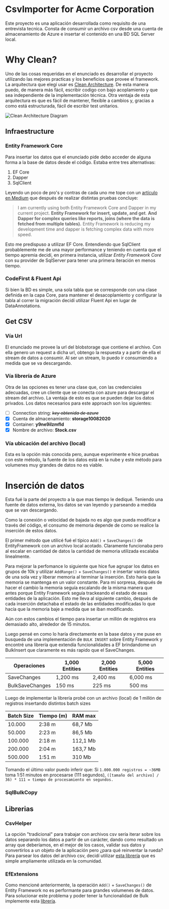# CsvImporter for Acme Corporation

Este proyecto es una aplicación desarrollada como requisito de una entrevista tecnica. Consta de consumir un archivo csv desde una cuenta de almacenamiento de Azure e insertar el contenido en una BD SQL Server local. 

# Why Clean?

Uno de las cosas requeridas en el enunciado es desarrollar el proyecto utilizando las mejores practicas y los beneficios que provee el framework. La arquitectura que elegí usar es [Clean Architecture](https://blog.cleancoder.com/uncle-bob/2012/08/13/the-clean-architecture.html). De esta manera puedo, de manera más fácil, escribir codigo con bajo acoplamiento y que sea independiente de la implementación técnica. Otra ventaja de esta arquitectura es que es fácil de mantener, flexible a cambios y, gracias a como está estructurada, fácil de escribir test unitarios. 

![Clean Architecture Diagram](https://docs.microsoft.com/en-us/dotnet/architecture/modern-web-apps-azure/media/image5-8.png)

## Infraestructure 
### Entity Framework Core
Para insertar los datos que el enunciado pide debo acceder de alguna forma a la base de datos desde el código. Estaba entre tres alternativas: 

 1. EF Core
 2. Dapper
 3. SqlClient 

Leyendo un poco de pro's y contras de cada uno me tope con un [artículo en Medium](https://medium.com/@engr.mmohsin/entity-framework-core-2-dapper-performance-benchmark-c29e8cce9e1b#:~:text=Dapper%20is%20faster%20than%20the,performance,%20use%20entity%20framework%20instead.) que después de realizar distintas pruebas concluye: 

> I am currently using both Entity Framework Core and Dapper in my current project. **Entity Framework for insert, update, and get**. **And Dapper for complex queries like reports, joins (where the data is fetched from multiple tables).** Entity Framework is reducing my development time and dapper is fetching complex data with more speed.

Esto me predispuso a utilizar EF Core. Entendiendo que SqlClient probablemente me de una mayor performance y teniendo en cuenta que el tiempo apremia decidí, en primera instancia, utilizar *Entity Framework Core* con su provider de SqlServer para tener una primera iteración en menos tiempo.   
### CodeFirst & Fluent Api
Si bien la BD es simple, una sola tabla que se corresponde con una clase definida en la capa Core, para mantener el desacoplamiento y configurar la tabla al correr la migración decidí utilizar Fluent Api en lugar de DataAnnotations. 

## Get CSV

### Vía Url
El enunciado me provee la url del blobstorage que contiene el archivo. Con ella genero un request a dicha url, obtengo la respuesta y a partir de ella el stream de datos a consumir. Al ser un stream, lo puedo ir consumiendo a medida que se va descargando. 

### Vía librería de Azure
Otra de las opciones es tener una clase que, con las credenciales adecuadas, cree un cliente que se conecta con azure para descargar el stream del archivo. La ventaja de esto es que se pueden dejar los datos privados. Los datos necesarios para este approach son los siguientes: 
 - [ ] Connection string: *~~key obtenida de azure~~*
 - [x] Cuenta de almacenamiento: **storage10082020**
 - [x] Container: **y9ne9ilzmfld**
 - [x] Nombre de archivo: **Stock.csv**

### Vía ubicación del archivo (local)
Esta es la opción más conocida pero, aunque experimente e hice pruebas con este método, la fuente de los datos está en la nube y este método para volumenes muy grandes de datos no es viable. 

# Inserción de datos
Esta fué la parte del proyecto a la que mas tiempo le dediqué. Teniendo una fuente de datos externa, los datos se van leyendo y parseando a medida que se van descargando. 

Como la conexión o velocidad de bajada no es algo que pueda modificar a través del código, el consumo de memoria depende de como se realice la inserción de estos datos.

El primer método que utilicé fué el típico  `Add()` + `SaveChanges()` de EntityFramework con un archivo local acotado. Claramente funcionaba pero al escalar en cantidad de datos la cantidad de memoria utilizada escalaba linealmente. 

Para mejorar la perfomance lo siguiente que hice fue agrupar los datos en grupos de 10k y utilizar  `AddRange()` + `SaveChanges()` e insertar varios datos de una sola vez y liberar memoria al terminar la inserción. Esto haría que la memoria se mantenga en un valor constante. Para mi sorpresa, después de hacer el cambio la memoria seguía escalando de la misma manera que antes porque Entity Framework seguía trackeando el estado de esas entidades de la aplicación. Esto me lleva al siguiente cambio, después de cada inserción detachaba el estado de las entidades modificadas lo que hacía que la memoria baje a medida que se iban modificando. 

Aún con estos cambios el tiempo para insertar un millón de registros era demasiado alto, alrededor de 15 minutos. 

Luego pensé en como lo haría directamente en la base datos y me puse en busqueda de una implementación de `BULK INSERT` sobre Entity Framework y encontré una librería que extendía funcionalidades a EF brindandome un BulkInsert que claramente es más rapido que el SaveChanges.

| Operaciones| 1,000 Entities | 2,000 Entities | 5,000 Entities
|--|--|--|--|
| SaveChanges | 1,200 ms | 2,400 ms | 6,000 ms |
| BulkSaveChanges | 150 ms | 225 ms | 500 ms |

Luego de implementar la librería probé con un archivo (local) de 1 millón de registros insertando distintos batch sizes

| Batch Size| Tiempo (m) | RAM max|
|--|--|--|
| 10.000 | 2:38 m | 68,7 Mb
| 50.000 | 2:23 m | 86,5 Mb
| 100.000 | 2:18 m | 112,1 Mb 
| 200.000 | 2:04 m | 163,7 Mb
| 500.000 | 1:51 m | 310 Mb

Tomando el último valor puedo inferir que: 
Si `1.000.000 registros = ~36MB` toma 1:51 minutos en procesarse (111 segundos), 
`([tamaño del archivo] / 36) * 111 = tiempo de procesamiento en segundos.`

### SqlBulkCopy


## Librerias
### CsvHelper 
La opción "tradicional" para trabajar con archivos csv sería iterar sobre los datos separando los datos a partir de un carácter, dando como resultado un array que deberíamos, en el mejor de los casos, validar sus datos y convertirlos a un objeto de la aplicación pero ¿para qué reinventar la rueda? Para parsear los datos del archivo csv, decidí utilizar [esta librería](https://bartsimons.me/reading-csv-files-in-csharp-with-csvparser) que es simple ampliamente utilizada en la comunidad. 

### EfExtensions
Como mencioné anteriormente, la operación `Add()` + `SaveChanges()` de Entity Framework no es performante para grandes volumenes de datos. Para solucionar este problema y poder tener la funcionalidad de Bulk implemente esta [librería](https://entityframework-extensions.net/bulk-savechanges). 
